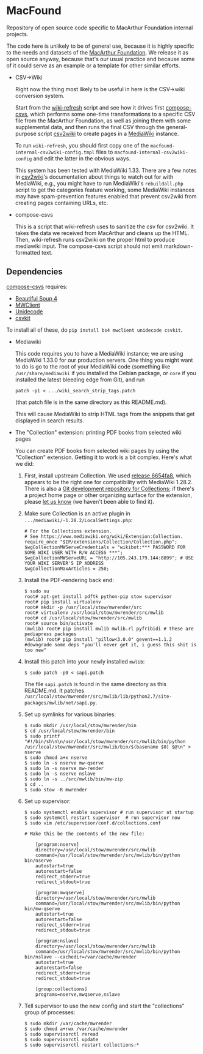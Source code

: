 # MacFound

Repository of open source code specific to MacArthur Foundation
internal projects.

The code here is unlikely to be of general use, because it is highly
specific to the needs and datasets of the [MacArthur
Foundation](https://www.MacFound.org).  We release it as open source
anyway, because that's our usual practice and because some of it could
serve as an example or a template for other similar efforts.

* CSV->Wiki

  Right now the thing most likely to be useful in here is the
  CSV->wiki conversion system.

  Start from the [wiki-refresh](wiki-refresh) script and see how it
  drives first [compose-csvs](compose-csvs), which performs some one-time
  transformations to a specific CSV file from the MacArthur Foundation,
  as well as joining them with some supplemental data, and then runs
  the final CSV through the general-purpose script
  [csv2wiki](https://github.com/OpenTechStrategies/csv2wiki)
  to create pages in a [MediaWiki](https://www.mediawiki.org/)
  instance.
  
  To run `wiki-refresh`, you should first copy one of the
  `macfound-internal-csv2wiki-config.tmpl` files to
  `macfound-internal-csv2wiki-config` and edit the latter
  in the obvious ways.

  This system has been tested with MediaWiki 1.33.  There are a few
  notes in
  [csv2wiki](https://github.com/OpenTechStrategies/csv2wiki)'s
  documentation about things to watch out for with MediaWiki, e.g.,
  you might have to run MediaWiki's `rebuildall.php` script to get the
  categories feature working, some MediaWiki instances may have
  spam-prevention features enabled that prevent csv2wiki from creating
  pages containing URLs, etc.

* compose-csvs

  This is a script that wiki-refresh uses to sanitize the csv for
  csv2wiki.  It takes the data we received from MacArthur and cleans
  up the HTML.  Then, wiki-refresh runs csv2wiki on the proper html to
  produce mediawiki input.  The compose-csvs script should not emit
  markdown-formatted text.

## Dependencies

[compose-csvs](compose-csvs) requires:

* [Beautiful Soup 4](https://www.crummy.com/software/BeautifulSoup/)
* [MWClient](https://github.com/mwclient/mwclient)
* [Unidecode](https://pypi.python.org/pypi/Unidecode) 
* [csvkit](https://github.com/wireservice/csvkit)

To install all of these, do `pip install bs4 mwclient unidecode csvkit`.

* Mediawiki

  This code requires you to have a MediaWiki instance; we are using
  MediaWiki 1.33.0 for our production servers.  One thing you might
  want to do is go to the root of your MediaWiki code (something like
  `/usr/share/mediawiki` if you installed the Debian package, or
  `core` if you installed the latest bleeding edge from Git), and run

      patch -p1 < .../wiki_search_strip_tags.patch

  (that patch file is in the same directory as this README.md).  

  This will cause MediaWiki to strip HTML tags from the snippets that
  get displayed in search results.

* The "Collection" extension: printing PDF books from selected wiki pages

  You can create PDF books from selected wiki pages by using the
  "Collection" extension.  Getting it to work is a bit complex.
  Here's what we did:

  1) First, install upstream Collection.  We used [release
     6654fa8](https://www.mediawiki.org/wiki/Special:ExtensionDistributor?extdistname=Collection&extdistversion=REL1_28),
     which appears to be the right one for compatibility with
     MediaWiki 1.28.2.  There is also a [Git development repository for
     Collections](https://gerrit.wikimedia.org/r/mediawiki/extensions/Collection);
     if there's a project home page or other organizing surface for
     the extension,      please [let us
     know](https://github.com/OpenTechStrategies/MacFound/issues/new)
     (we haven't been able to find it).

  2) Make sure Collection is an active plugin in `.../mediawiki/-1.28.2/LocalSettings.php`: 

         # For the Collections extension.
         # See https://www.mediawiki.org/wiki/Extension:Collection.
         require_once "$IP/extensions/Collection/Collection.php";
         $wgCollectionMWServeCredentials = "wikibot:*** PASSWORD FOR SOME WIKI USER WITH R/W ACCESS ***";
         $wgCollectionMWServeURL = "http://105.243.179.144:8899"; # USE YOUR WIKI SERVER'S IP ADDRESS
         $wgCollectionMaxArticles = 250;
         
  3) Install the PDF-rendering back end:

         $ sudo su
         root# apt-get install pdftk python-pip stow supervisor
         root# pip install virtualenv
         root# mkdir -p /usr/local/stow/mwrender/src
         root# virtualenv /usr/local/stow/mwrender/src/mwlib
         root# cd /usr/local/stow/mwrender/src/mwlib
         root# source bin/activate
         (mwlib) root# pip install mwlib mwlib.rl pyfribidi # these are pediapress packages
         (mwlib) root# pip install "pillow<3.0.0" gevent==1.1.2 #downgrade some deps "you'll never get it, i guess this shit is too new"

  4) Install this patch into your newly installed `mwlib`:

         $ sudo patch -p0 < sapi.patch

     The file `sapi.patch` is found in the same directory as this
     README.md.  It patches
     `/usr/local/stow/mwrender/src/mwlib/lib/python2.7/site-packages/mwlib/net/sapi.py`.

  5) Set up symlinks for various binaries:

         $ sudo mkdir /usr/local/stow/mwrender/bin
         $ cd /usr/local/stow/mwrender/bin
         $ sudo printf "#!/bin/sh\n\n/usr/local/stow/mwrender/src/mwlib/bin/python /usr/local/stow/mwrender/src/mwlib/bin/$(basename $0) $@\n" > nserve
         $ sudo chmod a+x nserve
         $ sudo ln -s nserve mw-qserve
         $ sudo ln -s nserve mw-render
         $ sudo ln -s nserve nslave
         $ sudo ln -s ../src/mwlib/bin/mw-zip 
         $ cd ..
         $ sudo stow -R mwrender

  6) Set up supervisor:

         $ sudo systemctl enable supervisor # run supervisor at startup
         $ sudo systemctl restart supervisor  # run supervisor now
         $ sudo vim /etc/supervisor/conf.d/collections.conf
    
         # Make this be the contents of the new file:

             [program:nserve]
             directory=/usr/local/stow/mwrender/src/mwlib
             command=/usr/local/stow/mwrender/src/mwlib/bin/python bin/nserve
             autostart=true
             autorestart=false
             redirect_stderr=true
             redirect_stdout=true
             
             [program:mwqserve]
             directory=/usr/local/stow/mwrender/src/mwlib 
             command=/usr/local/stow/mwrender/src/mwlib/bin/python bin/mw-qserve
             autostart=true
             autorestart=false
             redirect_stderr=true
             redirect_stdout=true
             
             [program:nslave]
             directory=/usr/local/stow/mwrender/src/mwlib 
             command=/usr/local/stow/mwrender/src/mwlib/bin/python bin/nslave --cachedir=/var/cache/mwrender
             autostart=true
             autorestart=false
             redirect_stderr=true
             redirect_stdout=true
             
             [group:collections]
             programs=nserve,mwqserve,nslave

  7) Tell supervisor to use the new config and start the "collections" group of processes:

         $ sudo mkdir /var/cache/mwrender
         $ sudo chmod a+rwx /var/cache/mwrender
         $ sudo supervisorctl reread
         $ sudo supervisorctl update
         $ sudo supervisorctl restart collections:*

